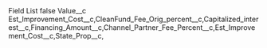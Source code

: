 <?xml version="1.0" encoding="UTF-8"?>
<CustomMetadata xmlns="http://soap.sforce.com/2006/04/metadata" xmlns:xsi="http://www.w3.org/2001/XMLSchema-instance" xmlns:xsd="http://www.w3.org/2001/XMLSchema">
    <label>Field List</label>
    <protected>false</protected>
    <values>
        <field>Value__c</field>
        <value xsi:type="xsd:string">Est_Improvement_Cost__c,CleanFund_Fee_Orig_percent__c,Capitalized_interest__c,Financing_Amount__c,Channel_Partner_Fee_Percent__c,Est_Improvement_Cost__c,State_Prop__c,</value>
    </values>
</CustomMetadata>

